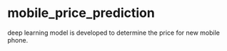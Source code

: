 # mobile_price_prediction
deep learning model is developed to determine the price for new mobile phone. 
